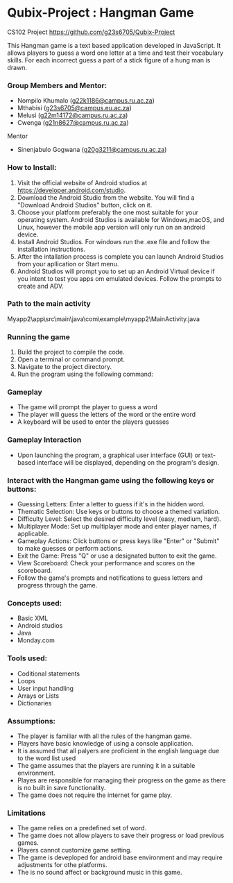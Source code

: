 # Qubix-Project : Hangman Game
CS102 Project
https://github.com/g23s6705/Qubix-Project

This Hangman game is a text based application developed in JavaScript. It allows players to guess a word one letter at a time and test their vocabulary skills. For each incorrect guess a part of a stick figure of a hung man is drawn.

### Group Members and Mentor:
- Nompilo Khumalo (g22k1186@campus.ru.ac.za)
- Mthabisi (g23s6705@campus.eu.ac.za)
- Melusi (g22m14172@campus.ru.ac.za)
- Cwenga (g21n8627@campus.ru.ac.za)

Mentor
- Sinenjabulo Gogwana (g20g3211@campus.ru.ac.za)

### How to Install:
1. Visit the official website of Android studios at https://developer.android.com/studio.
2. Download the Android Studio from the website. You will find a "Download Android Studios" button, click on it.
3. Choose your platform preferably the one most suitable for your operating system. Android Studios is available for Windows,macOS, and Linux, however the mobile app version will only run on an android device.
4. Install Android Studios. For windows run the .exe file and follow the installation instructions.
5. After the intallation process is complete you can launch Android Studios from your apllication or Start menu.
6. Android Studios will prompt you to set up an Android Virtual device if you intent to test you apps om emulated devices. Follow the prompts to create and ADV.
### Path to the main activity 
Myapp2\app\src\main\java\com\example\myapp2\MainActivity.java

### Running the game
1. Build the project to compile the code.
2. Open a terminal or command prompt.
3. Navigate to the project directory.
4. Run the program using the following command:

### Gameplay
- The game will prompt the player to guess a word
- The player will guess the letters of the word or the entire word
- A keyboard will be used to enter the players guesses
### Gameplay Interaction
- Upon launching the program, a graphical user interface (GUI) or text-based interface will be displayed, depending on the program's design.
 ### Interact with the Hangman game using the following keys or buttons:
- Guessing Letters: Enter a letter to guess if it's in the hidden word.
- Thematic Selection: Use keys or buttons to choose a themed variation.
- Difficulty Level: Select the desired difficulty level (easy, medium, hard).
- Multiplayer Mode: Set up multiplayer mode and enter player names, if applicable.
- Gameplay Actions: Click buttons or press keys like "Enter" or "Submit" to make guesses or perform actions.
- Exit the Game: Press "Q" or use a designated button to exit the game.
- View Scoreboard: Check your performance and scores on the scoreboard.
- Follow the game's prompts and notifications to guess letters and progress through the game.
  
### Concepts used:
- Basic XML
- Android studios
- Java
- Monday.com

### Tools used:
- Coditional statements
- Loops
- User input handling
- Arrays or Lists
- Dictionaries
  
### Assumptions:
- The player is familiar with all the rules of the hangman game.
- Players have basic knowledge of using a console application.
- It is assumed that all palyers are proficient in the english language due to the word list used
- The game assumes that the players are running it in a suitable environment.
- Playes are responsible for managing their progress on the game as there is no built in save functionality.
- The game does not require the internet for game play.

### Limitations
- The game relies on a predefined set of word.
- The game does not allow players to save their progress or load previous games.
- Players cannot customize game setting.
- The game is deveploped for android base environment and may require adjustments for othe platforms.
- The is no sound affect or background music in this game.


